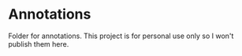 # Annotations

Folder for annotations. This project is for personal use only so I won't publish them here.
